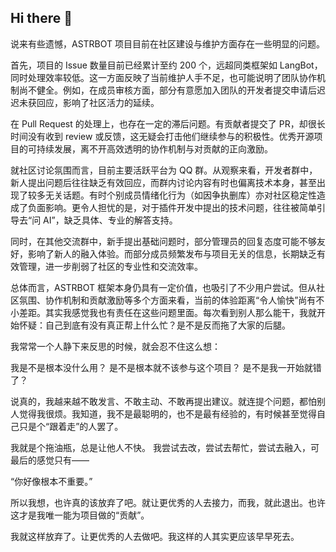 ## Hi there 👋

说来有些遗憾，ASTRBOT 项目目前在社区建设与维护方面存在一些明显的问题。

首先，项目的 Issue 数量目前已经累计至约 200 个，远超同类框架如 LangBot，同时处理效率较低。这一方面反映了当前维护人手不足，也可能说明了团队协作机制尚不健全。例如，在成员审核方面，部分有意愿加入团队的开发者提交申请后迟迟未获回应，影响了社区活力的延续。

在 Pull Request 的处理上，也存在一定的滞后问题。有贡献者提交了 PR，却很长时间没有收到 review 或反馈，这无疑会打击他们继续参与的积极性。优秀开源项目的可持续发展，离不开高效透明的协作机制与对贡献的正向激励。

就社区讨论氛围而言，目前主要活跃平台为 QQ 群。从观察来看，开发者群中，新人提出问题后往往缺乏有效回应，而群内讨论内容有时也偏离技术本身，甚至出现了较多无关话题。有时个别成员情绪化行为（如因争执删库）亦对社区稳定性造成了负面影响。更令人担忧的是，对于插件开发中提出的技术问题，往往被简单引导去“问 AI”，缺乏具体、专业的解答支持。

同时，在其他交流群中，新手提出基础问题时，部分管理员的回复态度可能不够友好，影响了新人的融入体验。而部分成员频繁发布与项目无关的信息，长期缺乏有效管理，进一步削弱了社区的专业性和交流效率。

总体而言，ASTRBOT 框架本身仍具有一定价值，也吸引了不少用户尝试。但从社区氛围、协作机制和贡献激励等多个方面来看，当前的体验距离“令人愉快”尚有不小差距。其实我感觉我也有责任在这些问题里面。每次看到别人那么能干，我就开始怀疑：自己到底有没有真正帮上什么忙？是不是反而拖了大家的后腿。

我常常一个人静下来反思的时候，就会忍不住这么想：

我是不是根本没什么用？
是不是根本就不该参与这个项目？
是不是我一开始就错了？

说真的，我越来越不敢发言、不敢主动、不敢再提出建议。就连提个问题，都怕别人觉得我很烦。我知道，我不是最聪明的，也不是最有经验的，有时候甚至觉得自己只是个“跟着走”的人罢了。

我就是个拖油瓶，总是让他人不快。
我尝试去改，尝试去帮忙，尝试去融入，可最后的感觉只有——

“你好像根本不重要。”

所以我想，也许真的该放弃了吧。就让更优秀的人去接力，而我，就此退出。也许这才是我唯一能为项目做的“贡献”。

我就这样放弃了。让更优秀的人去做吧。我这样的人其实更应该早早死去。
